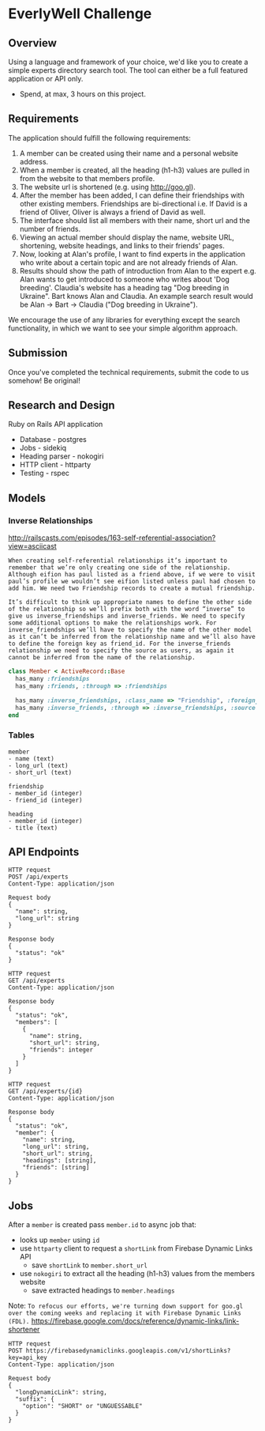 # EverlyWell Challenge

## Overview

Using a language and framework of your choice, we'd like you to create a simple experts directory search tool. The tool can either be a full featured application or API only.

* Spend, at max, 3 hours on this project.

## Requirements

The application should fulfill the following requirements:

1. A member can be created using their name and a personal website address.
2. When a member is created, all the heading (h1-h3) values are pulled in from the website to that members profile.
3. The website url is shortened (e.g. using http://goo.gl).
4. After the member has been added, I can define their friendships with other existing members. Friendships are bi-directional i.e. If David is a friend of Oliver, Oliver is always a friend of David as well.
5. The interface should list all members with their name, short url and the number of friends.
6. Viewing an actual member should display the name, website URL, shortening, website headings, and links to their friends' pages.
7. Now, looking at Alan's profile, I want to find experts in the application who write about a certain topic and are not already friends of Alan.
8. Results should show the path of introduction from Alan to the expert e.g. Alan wants to get introduced to someone who writes about 'Dog breeding'. Claudia's website has a heading tag "Dog breeding in Ukraine". Bart knows Alan and Claudia. An example search result would be Alan -> Bart -> Claudia ("Dog breeding in Ukraine").

We encourage the use of any libraries for everything except the search functionality, in which we want to see your simple algorithm approach.

## Submission

Once you've completed the technical requirements, submit the code to us somehow! Be original!

## Research and Design

Ruby on Rails API application
- Database - postgres
- Jobs - sidekiq
- Heading parser - nokogiri
- HTTP client - httparty
- Testing - rspec

## Models

### Inverse Relationships

http://railscasts.com/episodes/163-self-referential-association?view=asciicast

`When creating self-referential relationships it’s important to remember that we’re only creating one side of the relationship. Although eifion has paul listed as a friend above, if we were to visit paul’s profile we wouldn’t see eifion listed unless paul had chosen to add him. We need two Friendship records to create a mutual friendship.`

`It’s difficult to think up appropriate names to define the other side of the relationship so we’ll prefix both with the word “inverse” to give us inverse_friendships and inverse_friends. We need to specify some additional options to make the relationships work. For inverse_friendships we’ll have to specify the name of the other model as it can’t be inferred from the relationship name and we’ll also have to define the foreign key as friend_id. For the inverse_friends relationship we need to specify the source as users, as again it cannot be inferred from the name of the relationship.`

```ruby
class Member < ActiveRecord::Base
  has_many :friendships
  has_many :friends, :through => :friendships

  has_many :inverse_friendships, :class_name => "Friendship", :foreign_key => "friend_id"
  has_many :inverse_friends, :through => :inverse_friendships, :source => :user
end
```

### Tables

```
member
- name (text)
- long_url (text)
- short_url (text)

friendship
- member_id (integer)
- friend_id (integer)

heading
- member_id (integer)
- title (text)
```

## API Endpoints

```
HTTP request
POST /api/experts
Content-Type: application/json

Request body
{
  "name": string,
  "long_url": string
}

Response body
{
  "status": "ok"
}
```

```
HTTP request
GET /api/experts
Content-Type: application/json

Response body
{
  "status": "ok",
  "members": [
    {
      "name": string,
      "short_url": string,
      "friends": integer
    }
  ]
}
```

```
HTTP request
GET /api/experts/{id}
Content-Type: application/json

Response body
{
  "status": "ok",
  "member": {
    "name": string,
    "long_url": string,
    "short_url": string,
    "headings": [string],
    "friends": [string]
  }
}
```

## Jobs

After a `member` is created pass `member.id` to async job that:
- looks up `member` using `id`
- use `httparty` client to request a `shortLink` from  Firebase Dynamic Links API
  - save `shortLink` to  `member.short_url`
- use `nokogiri` to extract all the heading (h1-h3) values from the members website
  - save extracted headings to `member.headings`

Note: `To refocus our efforts, we're turning down support for goo.gl over the coming weeks and replacing it with Firebase Dynamic Links (FDL).` https://firebase.google.com/docs/reference/dynamic-links/link-shortener

```
HTTP request
POST https://firebasedynamiclinks.googleapis.com/v1/shortLinks?key=api_key
Content-Type: application/json

Request body
{
  "longDynamicLink": string,
  "suffix": {
    "option": "SHORT" or "UNGUESSABLE"
  }
}
```
